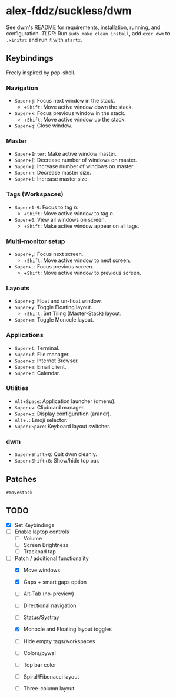 # alex-fddz/suckless/dwm

See dwm's [README](./README) for requirements, installation, running, and configuration.
*TLDR*: Run `sudo make clean install`, add `exec dwm` to `.xinitrc` and run it with `startx`.

## Keybindings

Freely inspired by pop-shell.

### Navigation
* `Super`+`j`: Focus next window in the stack.
    * +`Shift`: Move active window down the stack.
* `Super`+`k`: Focus previous window in the stack.
    * +`Shift`: Move active window up the stack.
* `Super`+`q`: Close window.

### Master
* `Super`+`Enter`: Make active window master.
* `Super`+`[`: Decrease number of windows on master.
* `Super`+`]`: Increase number of windows on master.
* `Super`+`h`: Decrease master size.
* `Super`+`l`: Increase master size.

### Tags (Workspaces)
* `Super`+`1-9`: Focus to tag *n*.
    * +`Shift`: Move active window to tag *n*.
* `Super`+`0`: View all windows on screen.
    * +`Shift`: Make active window appear on all tags.

### Multi-monitor setup
* `Super`+`,`: Focus next screen.
    * +`Shift`: Move active window to next screen.
* `Super`+`.`: Focus previous screen.
    * +`Shift`: Move active window to previous screen.

### Layouts
* `Super`+`g`: Float and un-float window.
* `Super`+`y`: Toggle Floating layout.
    * +`Shift`: Set Tiling (Master-Stack) layout.
* `Super`+`m`: Toggle Monocle layout.

### Applications
* `Super`+`t`: Terminal.
* `Super`+`f`: File manager.
* `Super`+`b`: Internet Browser.
* `Super`+`e`: Email client.
* `Super`+`c`: Calendar.

### Utilities
* `Alt`+`Space`: Application launcher (dmenu).
* `Super`+`v`: Clipboard manager.
* `Super`+`p`: Display configuration (arandr).
* `Alt`+`.`: Emoji selector.
* `Super`+`Space`: Keyboard layout switcher.

### dwm
* `Super`+`Shift`+`Q`: Quit dwm cleanly.
* `Super`+`Shift`+`B`: Show/hide top bar.

## Patches
`#movestack`

## TODO
* [x] Set Keybindings
* [ ] Enable laptop controls
    * [ ] Volume
    * [ ] Screen Brightness
    * [ ] Trackpad tap
* [ ] Patch / additional functionality
    * [x] Move windows
    * [x] Gaps + smart gaps option
    * [ ] Alt-Tab (no-preview)
    * [ ] Directional navigation
    * [ ] Status/Systray
    * [x] Monocle and Floating layout toggles
    * [ ] Hide empty tags/workspaces
    * [ ] Colors/pywal
    * [ ] Top bar color
    * [ ] Spiral/Fibonacci layout
    * [ ] Three-column layout

